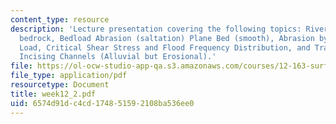 ```yaml
---
content_type: resource
description: 'Lecture presentation covering the following topics: River incision into
  bedrock, Bedload Abrasion (saltation) Plane Bed (smooth), Abrasion by Suspended
  Load, Critical Shear Stress and Flood Frequency Distribution, and Transport-Limited
  Incising Channels (Alluvial but Erosional).'
file: https://ol-ocw-studio-app-qa.s3.amazonaws.com/courses/12-163-surface-processes-and-landscape-evolution-fall-2004/6574d91dc4cd174851592108ba536ee0_week12_2.pdf
file_type: application/pdf
resourcetype: Document
title: week12_2.pdf
uid: 6574d91d-c4cd-1748-5159-2108ba536ee0
---
```

